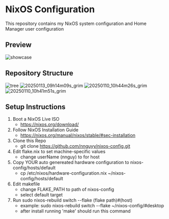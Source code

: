 # NixOS Configuration
This repository contains my NixOS system configuration and Home Manager user configuration

## Preview
![showcase](https://github.com/user-attachments/assets/7bbbd8a3-ffa8-4c40-b2d5-472c851dfaf4)

## Repository Structure          
![tree](https://github.com/user-attachments/assets/9f8c8a52-ada5-44ef-bd72-3eba3772ece7)
![20250113_09h14m09s_grim](https://github.com/user-attachments/assets/235ea26b-6a2c-4cc0-8f76-fb625f482fd5)
![20250110_10h44m26s_grim](https://github.com/user-attachments/assets/4d824711-0249-47b1-99ac-6729051fec88)
![20250110_10h41m51s_grim](https://github.com/user-attachments/assets/629e7681-59aa-4526-951a-175490ff76ca)

## Setup Instructions
1. Boot a NixOS Live ISO
   - https://nixos.org/download/
3. Follow NixOS Installation Guide
   - https://nixos.org/manual/nixos/stable/#sec-installation
4. Clone this Repo
   - git clone https://github.com/nnguyy/nixos-config.git
5. Edit flake.nix to set machine-specific values
   - change userName (nnguy) to for host 
6. Copy YOUR auto genereated hardware configuration to nixos-config/hosts/default
   - cp /etc/nixos/hardware-configuration.nix ~/nixos-config/hosts/default
8. Edit makefile
   - change FLAKE_PATH to path of nixos-config
   - select default target
9. Run sudo nixos-rebuild switch --flake (flake path)#(host)
   - example: sudo nixos-rebuild switch --flake ~/nixos-config/#desktop
   - after install running 'make' should run this command 
